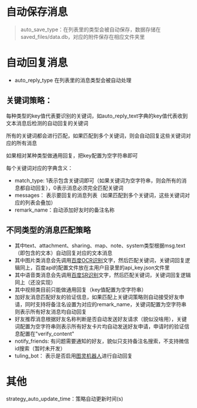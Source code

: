 # 自动保存消息

> auto_save_type：在列表里的类型会被自动保存，数据存储在saved_files/data.db，对应的附件保存在相应文件夹里

# 自动回复消息

* auto_reply_type 在列表里的消息类型会被自动处理
## 关键词策略：
每种类型的key值代表要识别的关键词，如auto_reply_text字典的key值代表收到文本消息后检测的自动回复的关键词

所有的关键词都会进行匹配，如果匹配到多个关键词，则会自动回复这些关键词对应的所有消息

如果相对某种类型做通用回复，把key配置为空字符串即可

每个关键词对应的字典含义：
* match_type: 1表示包含关键词即可（如果关键词为空字符串，则会所有的消息都自动回复），0表示消息必须完全匹配关键词
* messages： 表示要回复的消息列表（如果匹配到多个关键词，这些关键词对应的列表会叠加）
* remark_name：自动添加好友时的备注名称

## 不同类型的消息匹配策略

* 其中text、attachment、sharing、map、note、system类型根据msg.text（即包含的文本）自动回复对应的文本消息
* 其中图片类消息会先调用[百度OCR识别](https://cloud.baidu.com/doc/OCR/OCR-Python-SDK.html)文字，然后匹配关键词，关键词回复逻辑同上，百度api的配置文件放在主用户目录里的api_key.json文件里
* 其中语音类消息会先调用[百度SR识别](https://cloud.baidu.com/doc/SPEECH/ASR-Online-Python-SDK.html)文字，然后匹配关键词，关键词回复逻辑同上（还没实现）
* 其中视频类目前只能做通用回复（key值配置为空字符串）
* 加好友消息匹配好友的验证信息，如果匹配上关键词策略则自动接受好友申请，同时支持将备注名设置为对应的remark_name，关键词配置为空字符串则表示所有好友消息均自动回复
* 好友推荐消息根据好友名称判断是否自动发送好友请求（貌似没啥用），关键词配置为空字符串则表示所有好友卡片均自动发送好友申请，申请时的验证信息配置在"verify_content"
* notify_friends: 有问题需要通知的好友，貌似只支持备注名搜索，不支持微信id搜索（暂时未开发）
* tuling_bot： 表示是否启用[图灵机器人](http://www.tuling123.com/)进行自动回复

# 其他

strategy_auto_update_time：策略自动更新时间(s)